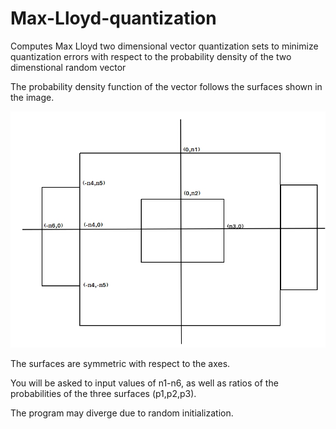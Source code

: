 # Max-Lloyd-quantization
Computes Max Lloyd two dimensional vector quantization sets to minimize quantization errors with respect to the probability density of the two dimenstional random vector

The probability density function of the vector follows the surfaces shown in the image.

![](https://github.com/JoshuaEbenezer/Max-Lloyd-quantization/blob/master/pdf_img.jpg)

The surfaces are symmetric with respect to the axes.

You will be asked to input values of n1-n6, as well as ratios of the probabilities of the three surfaces (p1,p2,p3).

The program may diverge due to random initialization.
